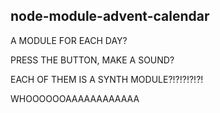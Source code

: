 node-module-advent-calendar
----------------


A MODULE FOR EACH DAY?

PRESS THE BUTTON, MAKE A SOUND?

EACH OF THEM IS A SYNTH MODULE?!?!?!?!?!


WHOOOOOOAAAAAAAAAAAA


